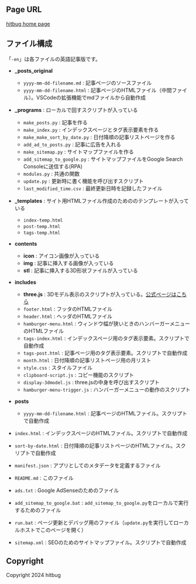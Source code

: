 ## Page URL
[hitbug home page](https://hitbug0.github.io/)

## ファイル構成
「`-en`」は各ファイルの英語記事版です。

- **_posts_original**
    - `yyyy-mm-dd-filename.md` : 記事ページのソースファイル
    - `yyyy-mm-dd-filename.html` : 記事ページのHTMLファイル（中間ファイル）。VSCodeの拡張機能でmdファイルから自動作成
- **_programs** : ローカルで回すスクリプトが入っている
    - `make_posts.py` : 記事を作る
    - `make_index.py` : インデックスページとタグ表示要素を作る
    - `make_make_sort_by_date.py` : 日付降順の記事リストページを作る
    - `add_ad_to_posts.py` : 記事に広告を入れる
    - `make_sitemap.py` : サイトマップファイルを作る
    - `add_sitemap_to_google.py` : サイトマップファイルをGoogle Search Consoleに送信する(RPA)
    - `modules.py` : 共通の関数
    - `update.py` : 更新時に書く機能を呼び出すスクリプト
    - `last_modified_time.csv` : 最終更新日時を記録したファイル
- **_templates** : サイト用HTMLファイル作成のためののテンプレートが入っている
    - `index-temp.html`
    - `post-temp.html`
    - `tags-temp.html`
- **contents**
    - **icon** : アイコン画像が入っている
    - **img** : 記事に挿入する画像が入っている
    - **stl** : 記事に挿入する3D形状ファイルが入っている
- **includes**
    - **three.js** : 3Dモデル表示のスクリプトが入っている。[公式ページはこちら](https://threejs.org/)
    - `footer.html` : フッタのHTMLファイル
    - `header.html` : ヘッダのHTMLファイル
    - `hamburger-menu.html` : ウィンドウ幅が狭いときのハンバーガーメニューのHTMLファイル
    - `tags-index.html` : インデックスページ用のタグ表示要素。スクリプトで自動作成
    - `tags-post.html` : 記事ページ用のタグ表示要素。スクリプトで自動作成
    - `month.html` : 日付降順の記事リストページ用の月リスト
    - `style.css` : スタイルファイル
    - `clipboard-script.js` : コピー機能のスクリプト
    - `display-3dmodel.js` : three.jsの中身を呼び出すスクリプト
    - `hamburger-menu-trigger.js` : ハンバーガーメニューの動作のスクリプト
- **posts**
    - `yyyy-mm-dd-filename.html` : 記事ページのHTMLファイル。スクリプトで自動作成

- `index.html` : インデックスページのHTMLファイル。スクリプトで自動作成
- `sort-by-date.html` : 日付降順の記事リストページのHTMLファイル。スクリプトで自動作成
- `manifest.json` : アプリとしてのメタデータを定義するファイル
- `README.md` : このファイル
- `ads.txt` : Google AdSenseのためのファイル
- `add_sitemap_to_google.bat` : `add_sitemap_to_google.py`をローカルで実行するためのファイル
- `run.bat` : ページ更新とデバッグ用のファイル（`update.py`を実行してローカルホストでこのページを開く）
- `sitemap.xml` : SEOのためのサイトマップファイル。スクリプトで自動作成


## Copyright
Copyright 2024 hitbug

